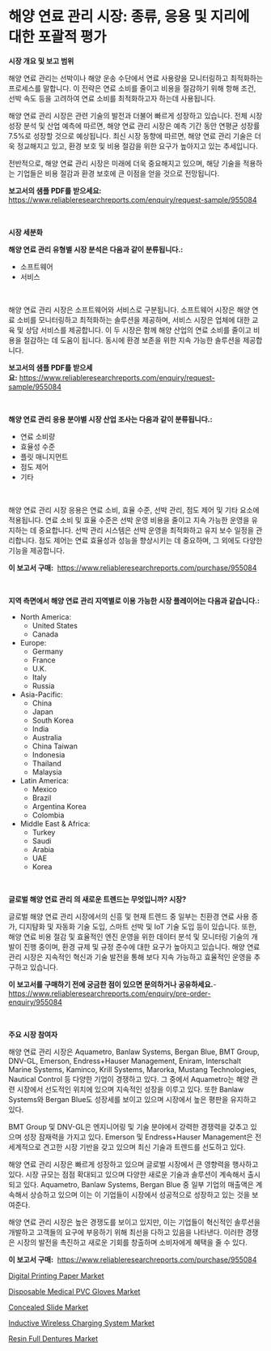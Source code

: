 <p><h1>해양 연료 관리 시장: 종류, 응용 및 지리에 대한 포괄적 평가</h1></p><p><strong>시장 개요 및 보고 범위</strong></p>
<p><p>해양 연료 관리는 선박이나 해양 운송 수단에서 연료 사용량을 모니터링하고 최적화하는 프로세스를 말합니다. 이 전략은 연료 소비를 줄이고 비용을 절감하기 위해 항해 조건, 선박 속도 등을 고려하여 연료 소비를 최적화하고자 하는데 사용됩니다. </p><p>해양 연료 관리 시장은 관련 기술의 발전과 더불어 빠르게 성장하고 있습니다. 전체 시장 성장 분석 및 산업 예측에 따르면, 해양 연료 관리 시장은 예측 기간 동안 연평균 성장률 7.5%로 성장할 것으로 예상됩니다. 최신 시장 동향에 따르면, 해양 연료 관리 기술은 더욱 정교해지고 있고, 환경 보호 및 비용 절감을 위한 요구가 높아지고 있는 추세입니다.</p><p>전반적으로, 해양 연료 관리 시장은 미래에 더욱 중요해지고 있으며, 해당 기술을 적용하는 기업들은 비용 절감과 환경 보호에 큰 이점을 얻을 것으로 전망됩니다.</p></p>
<p><strong>보고서의 샘플 PDF를 받으세요:</strong> <a href="https://www.reliableresearchreports.com/enquiry/request-sample/955084">https://www.reliableresearchreports.com/enquiry/request-sample/955084</a></p>
<p>&nbsp;</p>
<p><strong>시장 세분화</strong></p>
<p><strong>해양 연료 관리 유형별 시장 분석은 다음과 같이 분류됩니다.:</strong></p>
<p><ul><li>소프트웨어</li><li>서비스</li></ul></p>
<p>&nbsp;</p>
<p><p>해양 연료 관리 시장은 소프트웨어와 서비스로 구분됩니다. 소프트웨어 시장은 해양 연료 소비를 모니터링하고 최적화하는 솔루션을 제공하며, 서비스 시장은 업체에 대한 교육 및 상담 서비스를 제공합니다. 이 두 시장은 함께 해양 산업의 연료 소비를 줄이고 비용을 절감하는 데 도움이 됩니다. 동시에 환경 보존을 위한 지속 가능한 솔루션을 제공합니다.</p></p>
<p><strong>보고서의 샘플 PDF를 받으세요:</strong>&nbsp;<a href="https://www.reliableresearchreports.com/enquiry/request-sample/955084">https://www.reliableresearchreports.com/enquiry/request-sample/955084</a></p>
<p>&nbsp;</p>
<p><strong> 해양 연료 관리 응용 분야별 시장 산업 조사는 다음과 같이 분류됩니다.:</strong></p>
<p><ul><li>연료 소비량</li><li>효율성 수준</li><li>플릿 매니지먼트</li><li>점도 제어</li><li>기타</li></ul></p>
<p>&nbsp;</p>
<p><p>해양 연료 관리 시장 응용은 연료 소비, 효율 수준, 선박 관리, 점도 제어 및 기타 요소에 적용됩니다. 연료 소비 및 효율 수준은 선박 운영 비용을 줄이고 지속 가능한 운영을 유지하는 데 중요합니다. 선박 관리 시스템은 선박 운영을 최적화하고 유지 보수 일정을 관리합니다. 점도 제어는 연료 효율성과 성능을 향상시키는 데 중요하며, 그 외에도 다양한 기능을 제공합니다.</p></p>
<p><strong>이 보고서 구매:</strong>&nbsp; <a href="https://www.reliableresearchreports.com/purchase/955084">https://www.reliableresearchreports.com/purchase/955084</a></p>
<p>&nbsp;</p>
<p><strong>지역 측면에서 해양 연료 관리 지역별로 이용 가능한 시장 플레이어는 다음과 같습니다.:</strong></p>
<p><ul>
    <li>
        North America:
        <ul>
            <li>United States</li>
            <li>Canada</li>
        </ul>
    </li>
    <li>
        Europe:
        <ul>
            <li>Germany</li>
            <li>France</li>
            <li>U.K.</li>
            <li>Italy</li>
            <li>Russia</li>
        </ul>
    </li>
    <li>
        Asia-Pacific:
        <ul>
            <li>China</li>
            <li>Japan</li>
            <li>South Korea</li>
            <li>India</li>
            <li>Australia</li>
            <li>China Taiwan</li>
            <li>Indonesia</li>
            <li>Thailand</li>
            <li>Malaysia</li>
        </ul>
    </li>
    <li>
        Latin America:
        <ul>
            <li>Mexico</li>
            <li>Brazil</li>
            <li>Argentina Korea</li>
            <li>Colombia</li>
        </ul>
    </li>
    <li>
        Middle East & Africa:
        <ul>
            <li>Turkey</li>
            <li>Saudi</li>
            <li>Arabia</li>
            <li>UAE</li>
            <li>Korea</li>
        </ul>
    </li>
    </ul></p>
<p>&nbsp;</p>
<p><strong>글로벌 해양 연료 관리 의 새로운 트렌드는 무엇입니까? 시장?</strong></p>
<p><p>글로벌 해양 연료 관리 시장에서의 신흥 및 현재 트렌드 중 일부는 친환경 연료 사용 증가, 디지턈화 및 자동화 기술 도입, 스마트 선박 및 IoT 기술 도입 등이 있습니다. 또한, 해양 연료 비용 절감 및 효율적인 엔진 운영을 위한 데이터 분석 및 모니터링 기술의 개발이 진행 중이며, 환경 규제 및 규정 준수에 대한 요구가 높아지고 있습니다. 해양 연료 관리 시장은 지속적인 혁신과 기술 발전을 통해 보다 지속 가능하고 효율적인 운영을 추구하고 있습니다.</p></p>
<p><strong>이 보고서를 구매하기 전에 궁금한 점이 있으면 문의하거나 공유하세요.</strong>- <a href="https://www.reliableresearchreports.com/enquiry/pre-order-enquiry/955084">https://www.reliableresearchreports.com/enquiry/pre-order-enquiry/955084</a></p>
<p>&nbsp;</p>
<p><strong>주요 시장 참여자</strong></p>
<p><p>해양 연료 관리 시장은 Aquametro, Banlaw Systems, Bergan Blue, BMT Group, DNV-GL, Emerson, Endress+Hauser Management, Eniram, Interschalt Marine Systems, Kaminco, Krill Systems, Marorka, Mustang Technologies, Nautical Control 등 다양한 기업이 경쟁하고 있다. 그 중에서 Aquametro는 해양 관련 시장에서 선도적인 위치에 있으며 지속적인 성장을 이루고 있다. 또한 Banlaw Systems와 Bergan Blue도 성장세를 보이고 있으며 시장에서 높은 평판을 유지하고 있다. </p><p>BMT Group 및 DNV-GL은 엔지니어링 및 기술 분야에서 강력한 경쟁력을 갖추고 있으며 성장 잠재력을 가지고 있다. Emerson 및 Endress+Hauser Management은 전 세계적으로 견고한 시장 기반을 갖고 있으며 최신 기술과 트렌드를 선도하고 있다. </p><p>해양 연료 관리 시장은 빠르게 성장하고 있으며 글로벌 시장에서 큰 영향력을 행사하고 있다. 시장 규모는 점점 확대되고 있으며 다양한 새로운 기술과 솔루션이 계속해서 출시되고 있다. Aquametro, Banlaw Systems, Bergan Blue 중 일부 기업의 매출액은 계속해서 상승하고 있으며 이는 이 기업들이 시장에서 성공적으로 성장하고 있는 것을 보여준다.</p><p>해양 연료 관리 시장은 높은 경쟁도를 보이고 있지만, 이는 기업들이 혁신적인 솔루션을 개발하고 고객들의 요구에 부응하기 위해 최선을 다하고 있음을 나타낸다. 이러한 경쟁은 시장의 발전을 촉진하고 새로운 기회를 창출하며 소비자에게 혜택을 줄 수 있다.</p></p>
<p><strong>이 보고서 구매:</strong>&nbsp;&nbsp;<a href="https://www.reliableresearchreports.com/purchase/955084">https://www.reliableresearchreports.com/purchase/955084</a></p>
<p><p><a href="https://view.publitas.com/reportprime-1/digital-printing-paper-market-size-share-trends-analysis-report-by-application-regional-outlook-competitive-strategies-and-segment-forecasts-2024-2031/">Digital Printing Paper Market</a></p><p><a href="https://view.publitas.com/reportprime-1/disposable-medical-pvc-gloves-market-size-growth-and-forecast-from-2024-2031/">Disposable Medical PVC Gloves Market</a></p><p><a href="https://circular-yam-9b9.notion.site/Concealed-Slide-Market-Research-Report-The-Key-To-Successful-Business-Strategy-Forecasted-for-Perio-83420aee8aaa4eafa41f306d17e4f1e0">Concealed Slide Market</a></p><p><a href="https://issuu.com/reportprime-2/docs/inductive-wireless-charging-system-market-size-203">Inductive Wireless Charging System Market</a></p><p><a href="https://github.com/RickHolmes3/Market-Research-Report-List-3/blob/main/resin-full-dentures-market.md">Resin Full Dentures Market</a></p></p>
